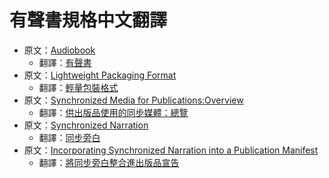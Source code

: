 # 有聲書規格中文翻譯

- 原文：[Audiobook](https://www.w3.org/TR/audiobooks/)
    - 翻譯：[有聲書](https://dpublishing.github.io/audiobooks-specs-tc/audiobooks.html)
- 原文：[Lightweight Packaging Format](https://www.w3.org/TR/lpf/)
    - 翻譯：[輕量包裝格式](https://dpublishing.github.io/EPUB32forTC/lpf.html)
- 原文：[Synchronized Media for Publications:Overview](https://w3c.github.io/sync-media-pub/)
    - 翻譯：[供出版品使用的同步媒體：總覽](https://dpublishing.github.io/audiobooks-specs-tc/synchronized-media-for-publications.html)
- 原文：[Synchronized Narration](https://w3c.github.io/sync-media-pub/synchronized-narration.html)
    - 翻譯：[同步旁白](https://dpublishing.github.io/audiobooks-specs-tc/synchronized-narration.html)
- 原文：[Incorporating Synchronized Narration into a Publication Manifest](https://w3c.github.io/sync-media-pub/incorporating-synchronized-narration)
    - 翻譯：[將同步旁白整合進出版品宣告](https://dpublishing.github.io/audiobooks-specs-tc/incorporating-synchronized-narration.html)

